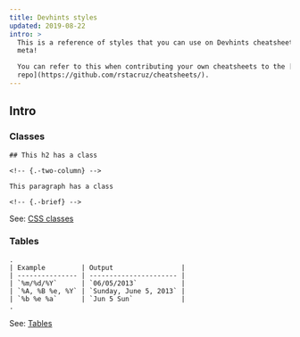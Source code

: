 ```yaml
---
title: Devhints styles
updated: 2019-08-22
intro: >
  This is a reference of styles that you can use on Devhints cheatsheets. How
  meta!

  You can refer to this when contributing your own cheatsheets to the [GitHub
  repo](https://github.com/rstacruz/cheatsheets/).
---
```


## Intro

<!-- {.-three-column} -->

### Classes

```
## This h2 has a class

<!-- {.-two-column} -->

This paragraph has a class

<!-- {.-brief} -->
```

See: [CSS classes](/devhints/classes)

### Tables

```
.
| Example         | Output                 |
| --------------- | ---------------------- |
| `%m/%d/%Y`      | `06/05/2013`           |
| `%A, %B %e, %Y` | `Sunday, June 5, 2013` |
| `%b %e %a`      | `Jun 5 Sun`            |
.
```

See: [Tables](/devhints/tables)
